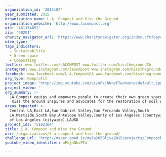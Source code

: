 ```yaml
---
organization_id: '2015107'
year_submitted: 2015
organization_name: L.A. Compost and Kiss the Ground
organization_website: 'http://www.lacompost.org'
ein: '461134852'
zip: '90291'
charity_navigator_url: 'https://www.charitynavigator.org/index.cfm?bay=search.profile&ein=461134852'
ntee_type: ''
tags_indicators:
  - Sustainability
  - Green space
  - Composting
twitter: www.twitter.com/LACOMPOST www.twitter.com/kissthegroundCA
instagram: www.instagram.com/lacompost www.instagram.com/kissthegroundca/
facebook: www.facebook.com/L.A.CompostCA www.facebook.com/kissthegroundCA
org_type: Nonprofit
project_image: 'http://img.youtube.com/vi/oPkjhNbvFTw/maxresdefault.jpg'
project_video: ''
org_summary: |-
  LA Compost equips and empowers people to create their own green spaces.
   Kiss the Ground inspires and advocates for the restoration of soil worldwide.
areas_impacted: >-
  Central LA,East LA,San Gabriel Valley,San Fernando Valley,South
  LA,Westside,South Bay,Antelope Valley,County of Los Angeles (countywide),City
  of Los Angeles (citywide),LAUSD
project_ids: '5102164'
title: L.A. Compost and Kiss the Ground
uri: /organizations/l-a-compost-and-kiss-the-ground/
challenge_url: 'http://maker.good.is/myla2050live2015/projects/Composthubs.html'
youtube_video_identifier: oPkjhNbvFTw

---
```

